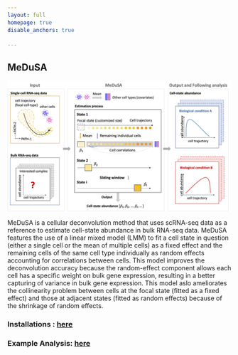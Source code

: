 ```yaml
---
layout: full
homepage: true
disable_anchors: true

---
```

## MeDuSA
![iDEA\_pipeline](Overview2.jpg)

MeDuSA is a cellular deconvolution method that uses scRNA-seq data as a reference to estimate cell-state abundance in bulk RNA-seq data. MeDuSA features the use of a linear mixed model (LMM) to fit a cell state in question (either a single cell or the mean of multiple cells) as a fixed effect and the remaining cells of the same cell type individually as random effects accounting for correlations between cells. This model improves the deconvolution accuracy because the random-effect component allows each cell has a specific weight on bulk gene expression, resulting in a better capturing of variance in bulk gene expression. This model aslo ameliorates the collinearity problem between cells at the focal state (fitted as a fixed effect) and those at adjacent states (fitted as random effects) because of the shrinkage of random effects.

### Installations : [here](https://github.com/LeonSong1995/MeDuSA)

### Example Analysis: [here](https://github.com/LeonSong1995/MeDuSA)
